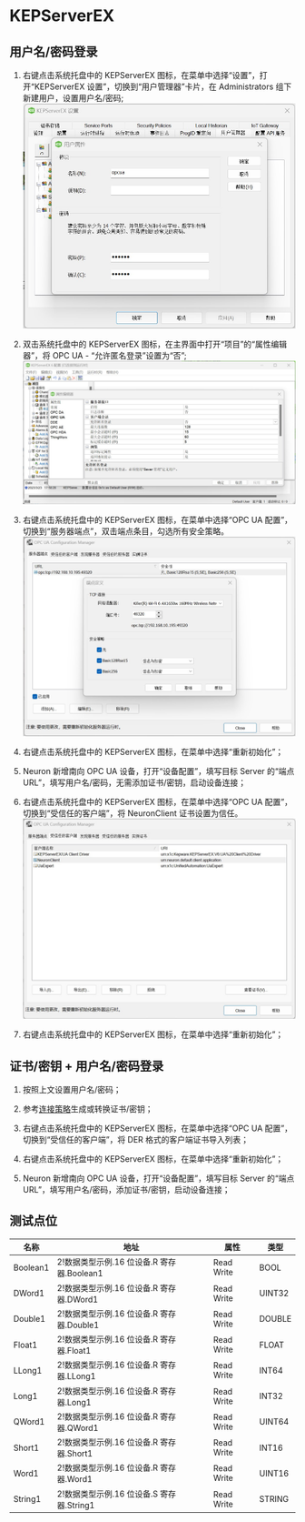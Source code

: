 # KEPServerEX

## 用户名/密码登录

1. 右键点击系统托盘中的 KEPServerEX 图标，在菜单中选择“设置”，打开“KEPServerEX 设置”，切换到“用户管理器”卡片，在 Administrators 组下新建用户，设置用户名/密码;
![](./assets/kepware-1.jpg)

2. 双击系统托盘中的 KEPServerEX 图标，在主界面中打开“项目”的“属性编辑器”，将 OPC UA - “允许匿名登录”设置为“否”;
![](./assets/kepware-2.jpg)

3. 右键点击系统托盘中的 KEPServerEX 图标，在菜单中选择“OPC UA 配置”，切换到“服务器端点”，双击端点条目，勾选所有安全策略。
![](./assets/kepware-3.jpg)

4. 右键点击系统托盘中的 KEPServerEX 图标，在菜单中选择“重新初始化”；

5. Neuron 新增南向 OPC UA 设备，打开“设备配置”，填写目标 Server 的“端点 URL”，填写用户名/密码，无需添加证书/密钥，启动设备连接；

6. 右键点击系统托盘中的 KEPServerEX 图标，在菜单中选择“OPC UA 配置”，切换到“受信任的客户端”，将 NeuronClient 证书设置为信任。
![](./assets/kepware-4.jpg)

7. 右键点击系统托盘中的 KEPServerEX 图标，在菜单中选择“重新初始化”；

## 证书/密钥 + 用户名/密码登录

1. 按照上文设置用户名/密码；

2. 参考[连接策略](./policy.md)生成或转换证书/密钥；

3. 右键点击系统托盘中的 KEPServerEX 图标，在菜单中选择“OPC UA 配置”，切换到“受信任的客户端”，将 DER 格式的客户端证书导入列表；

4. 右键点击系统托盘中的 KEPServerEX 图标，在菜单中选择“重新初始化”；

5. Neuron 新增南向 OPC UA 设备，打开“设备配置”，填写目标 Server 的“端点 URL”，填写用户名/密码，添加证书/密钥，启动设备连接；

## 测试点位

| 名称     | 地址                                       | 属性       | 类型   |
| -------- | ------------------------------------------ | ---------- | ------ |
| Boolean1 | 2!数据类型示例.16 位设备.R 寄存器.Boolean1 | Read Write | BOOL   |
| DWord1   | 2!数据类型示例.16 位设备.R 寄存器.DWord1   | Read Write | UINT32 |
| Double1  | 2!数据类型示例.16 位设备.R 寄存器.Double1  | Read Write | DOUBLE |
| Float1   | 2!数据类型示例.16 位设备.R 寄存器.Float1   | Read Write | FLOAT  |
| LLong1   | 2!数据类型示例.16 位设备.R 寄存器.LLong1   | Read Write | INT64  |
| Long1    | 2!数据类型示例.16 位设备.R 寄存器.Long1    | Read Write | INT32  |
| QWord1   | 2!数据类型示例.16 位设备.R 寄存器.QWord1   | Read Write | UINT64 |
| Short1   | 2!数据类型示例.16 位设备.R 寄存器.Short1   | Read Write | INT16  |
| Word1    | 2!数据类型示例.16 位设备.R 寄存器.Word1    | Read Write | UINT16 |
| String1  | 2!数据类型示例.16 位设备.S 寄存器.String1  | Read Write | STRING |

